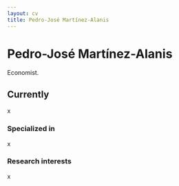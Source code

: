 ```yaml
---
layout: cv
title: Pedro-José Martínez-Alanis
---
```


# Pedro-José Martínez-Alanis
Economist.


## Currently
x

### Specialized in
x

### Research interests

x



<!-- ### Footer

Last updated: May 2019 -->
